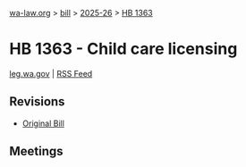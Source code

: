 [wa-law.org](/) > [bill](/bill/) > [2025-26](/bill/2025-26/) > [HB 1363](/bill/2025-26/hb/1363/)

# HB 1363 - Child care licensing
[leg.wa.gov](https://app.leg.wa.gov/billsummary?BillNumber=1363&Year=2025&Initiative=false) | [RSS Feed](./rss.xml)

## Revisions
* [Original Bill](1/)

## Meetings